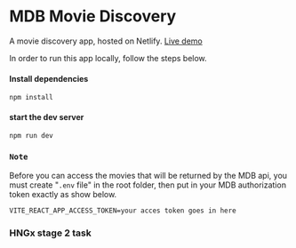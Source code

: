 # MDB Movie Discovery

A movie discovery app, hosted on Netlify. [Live demo](https://www.movie-discovery-fabian)

In order to run this app locally, follow the steps below.

#### Install dependencies

```
npm install
```

#### start the dev server

```
npm run dev
```

### `Note`

Before you can access the movies that will be returned by the MDB api, you must create "`.env` file" in the root folder, then put in your MDB authorization token exactly as show below.

```
VITE_REACT_APP_ACCESS_TOKEN=your acces token goes in here
```

### HNGx stage 2 task
